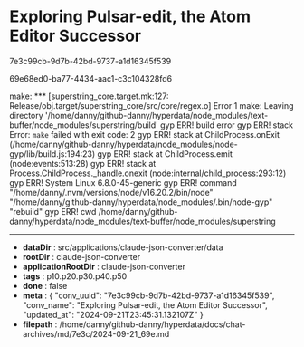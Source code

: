 # Exploring Pulsar-edit, the Atom Editor Successor

7e3c99cb-9d7b-42bd-9737-a1d16345f539

69e68ed0-ba77-4434-aac1-c3c104328fd6

make: *** [superstring_core.target.mk:127: Release/obj.target/superstring_core/src/core/regex.o] Error 1
make: Leaving directory '/home/danny/github-danny/hyperdata/node_modules/text-buffer/node_modules/superstring/build'
gyp ERR! build error 
gyp ERR! stack Error: `make` failed with exit code: 2
gyp ERR! stack     at ChildProcess.onExit (/home/danny/github-danny/hyperdata/node_modules/node-gyp/lib/build.js:194:23)
gyp ERR! stack     at ChildProcess.emit (node:events:513:28)
gyp ERR! stack     at Process.ChildProcess._handle.onexit (node:internal/child_process:293:12)
gyp ERR! System Linux 6.8.0-45-generic
gyp ERR! command "/home/danny/.nvm/versions/node/v16.20.2/bin/node" "/home/danny/github-danny/hyperdata/node_modules/.bin/node-gyp" "rebuild"
gyp ERR! cwd /home/danny/github-danny/hyperdata/node_modules/text-buffer/node_modules/superstring

---

* **dataDir** : src/applications/claude-json-converter/data
* **rootDir** : claude-json-converter
* **applicationRootDir** : claude-json-converter
* **tags** : p10.p20.p30.p40.p50
* **done** : false
* **meta** : {
  "conv_uuid": "7e3c99cb-9d7b-42bd-9737-a1d16345f539",
  "conv_name": "Exploring Pulsar-edit, the Atom Editor Successor",
  "updated_at": "2024-09-21T23:45:31.132107Z"
}
* **filepath** : /home/danny/github-danny/hyperdata/docs/chat-archives/md/7e3c/2024-09-21_69e.md